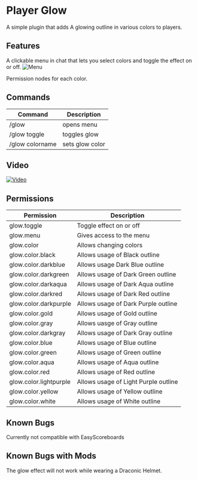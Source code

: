 # Player Glow
A simple plugin that adds A glowing outline in various colors to players.


## Features
A clickable menu in chat that lets you select colors and toggle the effect on or off.
![Menu](http://i.imgur.com/3kkx1tm.png)

Permission nodes for each color.

## Commands
Command | Description
------------- | -------------
/glow | opens menu
/glow toggle | toggles glow
/glow colorname | sets glow color

## Video

[![Video](https://img.youtube.com/vi/YROZiNkBh1E/0.jpg)](https://www.youtube.com/watch?v=YROZiNkBh1E)

## Permissions

Permission  | Description
------------- | -------------
glow.toggle  | Toggle effect on or off
glow.menu | Gives access to the menu
glow.color  | Allows changing colors
glow.color.black | Allows usage of Black outline
glow.color.darkblue | Allows usage Dark Blue outline
glow.color.darkgreen | Allows usage of Dark Green outline
glow.color.darkaqua | Allows usage of Dark Aqua outline
glow.color.darkred | Allows usage of Dark Red outline
glow.color.darkpurple | Allows usage of Dark Purple outline
glow.color.gold | Allows usage of Gold outline
glow.color.gray | Allows uasge of Gray outline
glow.color.darkgray | Allows usage of Dark Gray outline
glow.color.blue | Allows usage of Blue outline
glow.color.green | Allows usage of Green outline
glow.color.aqua | Allows usage of Aqua outline
glow.color.red | Allows usage of Red outline
glow.color.lightpurple | Allows usage of Light Purple outline
glow.color.yellow | Allows usage of Yellow outline
glow.color.white | Allows usage of White outline

## Known Bugs
Currently not compatible with EasyScoreboards

## Known Bugs with Mods

The glow effect will not work while wearing a Draconic Helmet.
